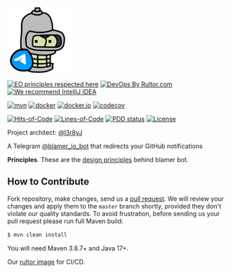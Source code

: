 <img src="blamer-bot.svg" width="150" alt="blamer-bot"/>

[![EO principles respected here](https://www.elegantobjects.org/badge.svg)](https://www.elegantobjects.org)
[![DevOps By Rultor.com](https://www.rultor.com/b/blamer-io/bot)](https://www.rultor.com/p/blamer-io/bot)
[![We recommend IntelliJ IDEA](https://www.elegantobjects.org/intellij-idea.svg)](https://www.jetbrains.com/idea/)
<br>

[![mvn](https://github.com/Blamer-io/bot/actions/workflows/mvn.yaml/badge.svg)](https://github.com/Blamer-io/bot/actions/workflows/mvn.yaml)
[![docker](https://github.com/Blamer-io/bot/actions/workflows/docker.yaml/badge.svg)](https://github.com/Blamer-io/bot/actions/workflows/docker.yaml)
[![docker.io](https://img.shields.io/docker/v/l3r8y/blamer-bot/latest)](https://hub.docker.com/repository/docker/l3r8y/blamer-bot/general)
[![codecov](https://codecov.io/gh/Blamer-io/bot/branch/master/graph/badge.svg?token=CC9UR3TRCW)](https://codecov.io/gh/Blamer-io/bot)

[![Hits-of-Code](https://hitsofcode.com/github/blamer-io/bot)](https://hitsofcode.com/view/github/blamer-io/bot)
[![Lines-of-Code](https://tokei.rs/b1/github/eo-cqrs/eo-kafka)](https://github.com/blamer-io/bot)
[![PDD status](http://www.0pdd.com/svg?name=blamer-io/bot)](http://www.0pdd.com/p?name=blamer-io/bot)
[![License](https://img.shields.io/badge/license-MIT-green.svg)](https://github.com/blamer-io/bot/blob/master/LICENSE.txt)

Project architect: [@l3r8yJ](https://github.com/l3r8yJ)

A Telegram [@blamer_io_bot](https://t.me/blamer_io_bot) that redirects your GitHub notifications

**Principles**. These are the [design principles](https://www.elegantobjects.org/#principles) behind blamer bot.

## How to Contribute

Fork repository, make changes, send us a [pull request](https://www.yegor256.com/2014/04/15/github-guidelines.html).
We will review your changes and apply them to the `master` branch shortly,
provided they don't violate our quality standards. To avoid frustration,
before sending us your pull request please run full Maven build:

```bash
$ mvn clean install
```

You will need Maven 3.8.7+ and Java 17+.

Our [rultor image](https://github.com/eo-cqrs/eo-kafka-rultor-image) for CI/CD.